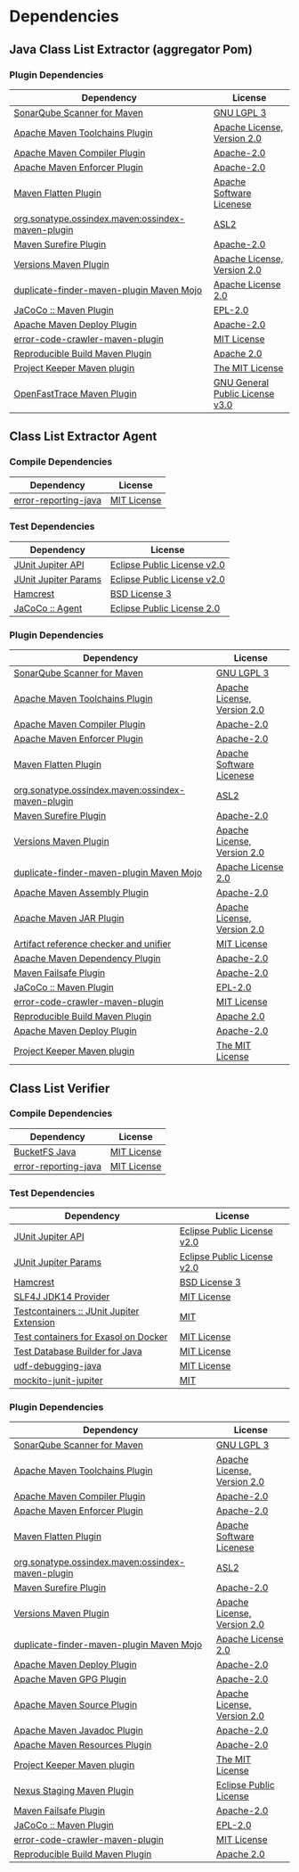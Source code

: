 <!-- @formatter:off -->
# Dependencies

## Java Class List Extractor (aggregator Pom)

### Plugin Dependencies

| Dependency                                             | License                               |
| ------------------------------------------------------ | ------------------------------------- |
| [SonarQube Scanner for Maven][0]                       | [GNU LGPL 3][1]                       |
| [Apache Maven Toolchains Plugin][2]                    | [Apache License, Version 2.0][3]      |
| [Apache Maven Compiler Plugin][4]                      | [Apache-2.0][3]                       |
| [Apache Maven Enforcer Plugin][5]                      | [Apache-2.0][3]                       |
| [Maven Flatten Plugin][6]                              | [Apache Software Licenese][3]         |
| [org.sonatype.ossindex.maven:ossindex-maven-plugin][7] | [ASL2][8]                             |
| [Maven Surefire Plugin][9]                             | [Apache-2.0][3]                       |
| [Versions Maven Plugin][10]                            | [Apache License, Version 2.0][3]      |
| [duplicate-finder-maven-plugin Maven Mojo][11]         | [Apache License 2.0][12]              |
| [JaCoCo :: Maven Plugin][13]                           | [EPL-2.0][14]                         |
| [Apache Maven Deploy Plugin][15]                       | [Apache-2.0][3]                       |
| [error-code-crawler-maven-plugin][16]                  | [MIT License][17]                     |
| [Reproducible Build Maven Plugin][18]                  | [Apache 2.0][8]                       |
| [Project Keeper Maven plugin][19]                      | [The MIT License][20]                 |
| [OpenFastTrace Maven Plugin][21]                       | [GNU General Public License v3.0][22] |

## Class List Extractor Agent

### Compile Dependencies

| Dependency                 | License           |
| -------------------------- | ----------------- |
| [error-reporting-java][23] | [MIT License][24] |

### Test Dependencies

| Dependency                 | License                           |
| -------------------------- | --------------------------------- |
| [JUnit Jupiter API][25]    | [Eclipse Public License v2.0][26] |
| [JUnit Jupiter Params][25] | [Eclipse Public License v2.0][26] |
| [Hamcrest][27]             | [BSD License 3][28]               |
| [JaCoCo :: Agent][29]      | [Eclipse Public License 2.0][14]  |

### Plugin Dependencies

| Dependency                                             | License                          |
| ------------------------------------------------------ | -------------------------------- |
| [SonarQube Scanner for Maven][0]                       | [GNU LGPL 3][1]                  |
| [Apache Maven Toolchains Plugin][2]                    | [Apache License, Version 2.0][3] |
| [Apache Maven Compiler Plugin][4]                      | [Apache-2.0][3]                  |
| [Apache Maven Enforcer Plugin][5]                      | [Apache-2.0][3]                  |
| [Maven Flatten Plugin][6]                              | [Apache Software Licenese][3]    |
| [org.sonatype.ossindex.maven:ossindex-maven-plugin][7] | [ASL2][8]                        |
| [Maven Surefire Plugin][9]                             | [Apache-2.0][3]                  |
| [Versions Maven Plugin][10]                            | [Apache License, Version 2.0][3] |
| [duplicate-finder-maven-plugin Maven Mojo][11]         | [Apache License 2.0][12]         |
| [Apache Maven Assembly Plugin][30]                     | [Apache-2.0][3]                  |
| [Apache Maven JAR Plugin][31]                          | [Apache License, Version 2.0][3] |
| [Artifact reference checker and unifier][32]           | [MIT License][33]                |
| [Apache Maven Dependency Plugin][34]                   | [Apache-2.0][3]                  |
| [Maven Failsafe Plugin][35]                            | [Apache-2.0][3]                  |
| [JaCoCo :: Maven Plugin][13]                           | [EPL-2.0][14]                    |
| [error-code-crawler-maven-plugin][16]                  | [MIT License][17]                |
| [Reproducible Build Maven Plugin][18]                  | [Apache 2.0][8]                  |
| [Apache Maven Deploy Plugin][15]                       | [Apache-2.0][3]                  |
| [Project Keeper Maven plugin][19]                      | [The MIT License][20]            |

## Class List Verifier

### Compile Dependencies

| Dependency                 | License           |
| -------------------------- | ----------------- |
| [BucketFS Java][36]        | [MIT License][37] |
| [error-reporting-java][23] | [MIT License][24] |

### Test Dependencies

| Dependency                                      | License                           |
| ----------------------------------------------- | --------------------------------- |
| [JUnit Jupiter API][25]                         | [Eclipse Public License v2.0][26] |
| [JUnit Jupiter Params][25]                      | [Eclipse Public License v2.0][26] |
| [Hamcrest][27]                                  | [BSD License 3][28]               |
| [SLF4J JDK14 Provider][38]                      | [MIT License][39]                 |
| [Testcontainers :: JUnit Jupiter Extension][40] | [MIT][41]                         |
| [Test containers for Exasol on Docker][42]      | [MIT License][43]                 |
| [Test Database Builder for Java][44]            | [MIT License][45]                 |
| [udf-debugging-java][46]                        | [MIT License][47]                 |
| [mockito-junit-jupiter][48]                     | [MIT][49]                         |

### Plugin Dependencies

| Dependency                                             | License                          |
| ------------------------------------------------------ | -------------------------------- |
| [SonarQube Scanner for Maven][0]                       | [GNU LGPL 3][1]                  |
| [Apache Maven Toolchains Plugin][2]                    | [Apache License, Version 2.0][3] |
| [Apache Maven Compiler Plugin][4]                      | [Apache-2.0][3]                  |
| [Apache Maven Enforcer Plugin][5]                      | [Apache-2.0][3]                  |
| [Maven Flatten Plugin][6]                              | [Apache Software Licenese][3]    |
| [org.sonatype.ossindex.maven:ossindex-maven-plugin][7] | [ASL2][8]                        |
| [Maven Surefire Plugin][9]                             | [Apache-2.0][3]                  |
| [Versions Maven Plugin][10]                            | [Apache License, Version 2.0][3] |
| [duplicate-finder-maven-plugin Maven Mojo][11]         | [Apache License 2.0][12]         |
| [Apache Maven Deploy Plugin][15]                       | [Apache-2.0][3]                  |
| [Apache Maven GPG Plugin][50]                          | [Apache-2.0][3]                  |
| [Apache Maven Source Plugin][51]                       | [Apache License, Version 2.0][3] |
| [Apache Maven Javadoc Plugin][52]                      | [Apache-2.0][3]                  |
| [Apache Maven Resources Plugin][53]                    | [Apache-2.0][3]                  |
| [Project Keeper Maven plugin][19]                      | [The MIT License][20]            |
| [Nexus Staging Maven Plugin][54]                       | [Eclipse Public License][55]     |
| [Maven Failsafe Plugin][35]                            | [Apache-2.0][3]                  |
| [JaCoCo :: Maven Plugin][13]                           | [EPL-2.0][14]                    |
| [error-code-crawler-maven-plugin][16]                  | [MIT License][17]                |
| [Reproducible Build Maven Plugin][18]                  | [Apache 2.0][8]                  |

[0]: http://sonarsource.github.io/sonar-scanner-maven/
[1]: http://www.gnu.org/licenses/lgpl.txt
[2]: https://maven.apache.org/plugins/maven-toolchains-plugin/
[3]: https://www.apache.org/licenses/LICENSE-2.0.txt
[4]: https://maven.apache.org/plugins/maven-compiler-plugin/
[5]: https://maven.apache.org/enforcer/maven-enforcer-plugin/
[6]: https://www.mojohaus.org/flatten-maven-plugin/
[7]: https://sonatype.github.io/ossindex-maven/maven-plugin/
[8]: http://www.apache.org/licenses/LICENSE-2.0.txt
[9]: https://maven.apache.org/surefire/maven-surefire-plugin/
[10]: https://www.mojohaus.org/versions/versions-maven-plugin/
[11]: https://basepom.github.io/duplicate-finder-maven-plugin
[12]: http://www.apache.org/licenses/LICENSE-2.0.html
[13]: https://www.jacoco.org/jacoco/trunk/doc/maven.html
[14]: https://www.eclipse.org/legal/epl-2.0/
[15]: https://maven.apache.org/plugins/maven-deploy-plugin/
[16]: https://github.com/exasol/error-code-crawler-maven-plugin/
[17]: https://github.com/exasol/error-code-crawler-maven-plugin/blob/main/LICENSE
[18]: http://zlika.github.io/reproducible-build-maven-plugin
[19]: https://github.com/exasol/project-keeper/
[20]: https://github.com/exasol/project-keeper/blob/main/LICENSE
[21]: https://github.com/itsallcode/openfasttrace-maven-plugin
[22]: https://www.gnu.org/licenses/gpl-3.0.html
[23]: https://github.com/exasol/error-reporting-java/
[24]: https://github.com/exasol/error-reporting-java/blob/main/LICENSE
[25]: https://junit.org/junit5/
[26]: https://www.eclipse.org/legal/epl-v20.html
[27]: http://hamcrest.org/JavaHamcrest/
[28]: http://opensource.org/licenses/BSD-3-Clause
[29]: https://www.eclemma.org/jacoco/index.html
[30]: https://maven.apache.org/plugins/maven-assembly-plugin/
[31]: https://maven.apache.org/plugins/maven-jar-plugin/
[32]: https://github.com/exasol/artifact-reference-checker-maven-plugin/
[33]: https://github.com/exasol/artifact-reference-checker-maven-plugin/blob/main/LICENSE
[34]: https://maven.apache.org/plugins/maven-dependency-plugin/
[35]: https://maven.apache.org/surefire/maven-failsafe-plugin/
[36]: https://github.com/exasol/bucketfs-java/
[37]: https://github.com/exasol/bucketfs-java/blob/main/LICENSE
[38]: http://www.slf4j.org
[39]: http://www.opensource.org/licenses/mit-license.php
[40]: https://java.testcontainers.org
[41]: http://opensource.org/licenses/MIT
[42]: https://github.com/exasol/exasol-testcontainers/
[43]: https://github.com/exasol/exasol-testcontainers/blob/main/LICENSE
[44]: https://github.com/exasol/test-db-builder-java/
[45]: https://github.com/exasol/test-db-builder-java/blob/main/LICENSE
[46]: https://github.com/exasol/udf-debugging-java/
[47]: https://github.com/exasol/udf-debugging-java/blob/main/LICENSE
[48]: https://github.com/mockito/mockito
[49]: https://opensource.org/licenses/MIT
[50]: https://maven.apache.org/plugins/maven-gpg-plugin/
[51]: https://maven.apache.org/plugins/maven-source-plugin/
[52]: https://maven.apache.org/plugins/maven-javadoc-plugin/
[53]: https://maven.apache.org/plugins/maven-resources-plugin/
[54]: http://www.sonatype.com/public-parent/nexus-maven-plugins/nexus-staging/nexus-staging-maven-plugin/
[55]: http://www.eclipse.org/legal/epl-v10.html

